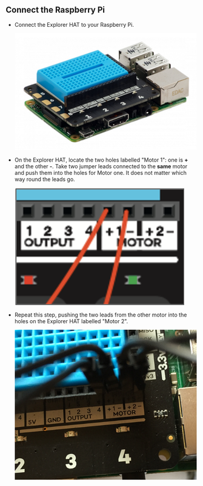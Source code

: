 ## Connect the Raspberry Pi

- Connect the Explorer HAT to your Raspberry Pi.

    ![Explorer HAT on a Raspberry Pi](images/explorer-hat.png)

- On the Explorer HAT, locate the two holes labelled "Motor 1": one is **+** and the other **-**. Take two jumper leads connected to the **same** motor and push them into the holes for Motor one. It does not matter which way round the leads go.

    ![Motor one](images/motor-one.png)

- Repeat this step, pushing the two leads from the other motor into the holes on the Explorer HAT labelled "Motor 2".

    ![Both motors are now connected](images/both-motors-connected.png)


